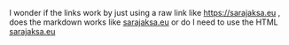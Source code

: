 I wonder if the links work by just using a raw link like https://sarajaksa.eu , does the markdown works like [sarajaksa.eu](https://sarajaksa.eu) or do I need to use the HTML <a href="https://sarajaksa.eu">sarajaksa.eu</a>
